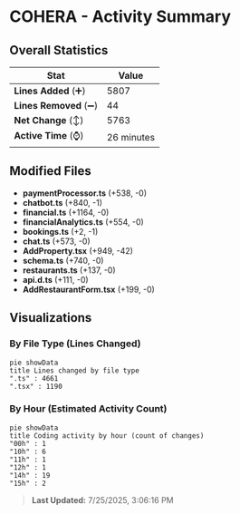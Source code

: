 # COHERA - Activity Summary 

## Overall Statistics

| Stat                   | Value                                                             |
| ---------------------- | ----------------------------------------------------------------- |
| **Lines Added** (➕)   | 5807                                          |
| **Lines Removed** (➖) | 44                                        |
| **Net Change** (↕)    | 5763                |
| **Active Time** (⌚)   | 26 minutes |


## Modified Files
- **paymentProcessor.ts** (+538, -0)
- **chatbot.ts** (+840, -1)
- **financial.ts** (+1164, -0)
- **financialAnalytics.ts** (+554, -0)
- **bookings.ts** (+2, -1)
- **chat.ts** (+573, -0)
- **AddProperty.tsx** (+949, -42)
- **schema.ts** (+740, -0)
- **restaurants.ts** (+137, -0)
- **api.d.ts** (+111, -0)
- **AddRestaurantForm.tsx** (+199, -0)

## Visualizations

### By File Type (Lines Changed)

```mermaid
pie showData
title Lines changed by file type
".ts" : 4661
".tsx" : 1190
```

### By Hour (Estimated Activity Count)

```mermaid
pie showData
title Coding activity by hour (count of changes)
"00h" : 1
"10h" : 6
"11h" : 1
"12h" : 1
"14h" : 19
"15h" : 2
```


> **Last Updated:** 7/25/2025, 3:06:16 PM